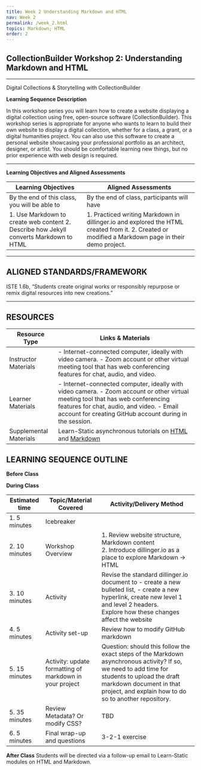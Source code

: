 ```yaml
---
title: Week 2 Understanding Markdown and HTML
nav: Week 2
permalink: /week_2.html
topics: Markdown; HTML
order: 2
---
```


## CollectionBuilder Workshop 2: Understanding Markdown and HTML

----------

Digital Collections & Storytelling with CollectionBuilder

**Learning Sequence Description**

In this workshop series you will learn how to create a website displaying a digital collection using free, open-source software (CollectionBuilder). This workshop series is appropriate for anyone who wants to learn to build their own website to display a digital collection, whether for a class, a grant, or a digital humanities project. You can also use this software to create a personal website showcasing your professional portfolio as an architect, designer, or artist. You should be comfortable learning new things, but no prior experience with web design is required.


----------

**Learning Objectives and Aligned Assessments**

| Learning Objectives | Aligned Assessments |
| ------------------- | -------------------- |
| By the end of this class, you will be able to | By the end of class, participants will have |
|1. Use Markdown to create web content 2. Describe how Jekyll converts Markdown to HTML  | 1. Practiced writing Markdown in dillinger.io and explored the HTML created from it. 2. Created or modified a Markdown page in their demo project. |

----------
## ALIGNED STANDARDS/FRAMEWORK

ISTE 1.6b, “Students create original works or responsibly repurpose or remix digital resources into new creations.”

----------
## RESOURCES
| Resource Type | Links & Materials|
| --------------- | ---------------- |
| Instructor Materials   | - Internet-connected computer, ideally with video camera. - Zoom account or other virtual meeting tool that has web conferencing features for chat, audio, and video.    |
| Learner Materials      | - Internet-connected computer, ideally with video camera. - Zoom account or other virtual meeting tool that has web conferencing features for chat, audio, and video. - Email account for creating GitHub account during in the session. |
| Supplemental Materials |  Learn-Static asynchronous tutorials on [HTML](https://github.com/learn-static/foundations-1-html) and [Markdown](https://github.com/learn-static/foundations-2-markdown) |

## LEARNING SEQUENCE OUTLINE

**Before Class**


**During Class**

| Estimated time | Topic/Material Covered | Activity/Delivery Method     |
| -------------- | --------------- | ----------- |
| 1. 5 minutes   | Icebreaker   |         |
| 2. 10 minutes   | Workshop Overview | 1. Review website structure, Markdown content <br>2. Introduce dillinger.io as a place to explore Markdown -> HTML  |
| 3. 10 minutes  | Activity | Revise the standard dillinger.io document to - create a new bulleted list, - create a new hyperlink, create new level 1 and level 2 headers. <br>Explore how these changes affect the website |
| 4. 5 minutes | Activity set-up  | Review how to modify GitHub markdown |
| 5. 15 minutes  | Activity: update formatting of markdown in your project | Question: should this follow the exact steps of the Markdown asynchronous activity? If so, we need to add time for students to upload the draft markdown document in that project, and explain how to do so to another repository. |
| 5. 35 minutes  | Review Metadata? Or modify CSS? | TBD  |
| 6. 5 minutes   | Final wrap-up and questions    | 3-2-1 exercise |

**After Class**
Students will be directed via a follow-up email to Learn-Static modules on HTML and Markdown.
